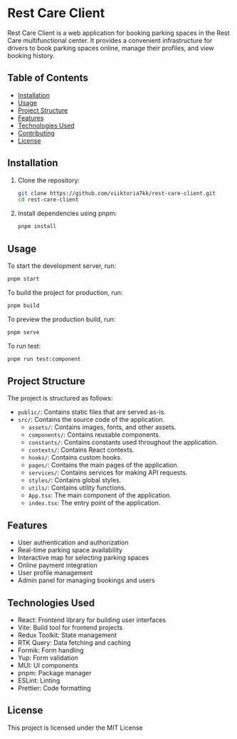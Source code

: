 # Rest Care Client

Rest Care Client is a web application for booking parking spaces in the Rest Care multifunctional center. It provides a convenient infrastructure for drivers to book parking spaces online, manage their profiles, and view booking history.

## Table of Contents
- [Installation](#installation)
- [Usage](#usage)
- [Project Structure](#project-structure)
- [Features](#features)
- [Technologies Used](#technologies-used)
- [Contributing](#contributing)
- [License](#license)

## Installation

1. Clone the repository:
    ```sh
    git clone https://github.com/viiktoria7kk/rest-care-client.git
    cd rest-care-client
    ```

2. Install dependencies using pnpm:
    ```sh
    pnpm install
    ```

## Usage

To start the development server, run:
```sh
pnpm start
```

To build the project for production, run:
```sh
pnpm build
```

To preview the production build, run:
```sh  
pnpm serve
```


To run test:
```sh
pnpm run test:component
```

## Project Structure

The project is structured as follows:
- `public/`: Contains static files that are served as-is.
- `src/`: Contains the source code of the application.
  - `assets/`: Contains images, fonts, and other assets.
  - `components/`: Contains reusable components.
  - `constants/`: Contains constants used throughout the application.
  - `contexts/`: Contains React contexts.
  - `hooks/`: Contains custom hooks.
  - `pages/`: Contains the main pages of the application.
  - `services/`: Contains services for making API requests.
  - `styles/`: Contains global styles.
  - `utils/`: Contains utility functions.
  - `App.tsx`: The main component of the application.
  - `index.tsx`: The entry point of the application.


## Features

- User authentication and authorization
- Real-time parking space availability
- Interactive map for selecting parking spaces
- Online payment integration
- User profile management
- Admin panel for managing bookings and users


## Technologies Used

- React: Frontend library for building user interfaces
- Vite: Build tool for frontend projects
- Redux Toolkit: State management
- RTK Query: Data fetching and caching
- Formik: Form handling
- Yup: Form validation
- MUI: UI components
- pnpm: Package manager
- ESLint: Linting
- Prettier: Code formatting

## License

This project is licensed under the MIT License